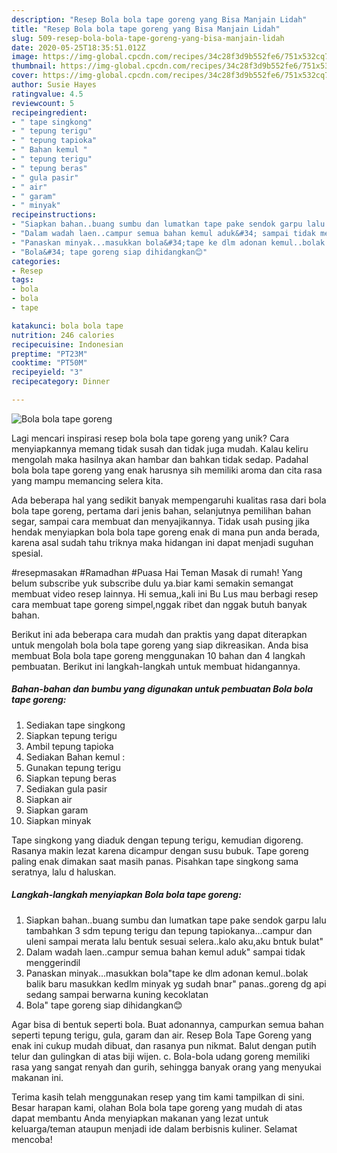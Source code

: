 ```yaml
---
description: "Resep Bola bola tape goreng yang Bisa Manjain Lidah"
title: "Resep Bola bola tape goreng yang Bisa Manjain Lidah"
slug: 509-resep-bola-bola-tape-goreng-yang-bisa-manjain-lidah
date: 2020-05-25T18:35:51.012Z
image: https://img-global.cpcdn.com/recipes/34c28f3d9b552fe6/751x532cq70/bola-bola-tape-goreng-foto-resep-utama.jpg
thumbnail: https://img-global.cpcdn.com/recipes/34c28f3d9b552fe6/751x532cq70/bola-bola-tape-goreng-foto-resep-utama.jpg
cover: https://img-global.cpcdn.com/recipes/34c28f3d9b552fe6/751x532cq70/bola-bola-tape-goreng-foto-resep-utama.jpg
author: Susie Hayes
ratingvalue: 4.5
reviewcount: 5
recipeingredient:
- " tape singkong"
- " tepung terigu"
- " tepung tapioka"
- " Bahan kemul "
- " tepung terigu"
- " tepung beras"
- " gula pasir"
- " air"
- " garam"
- " minyak"
recipeinstructions:
- "Siapkan bahan..buang sumbu dan lumatkan tape pake sendok garpu lalu tambahkan 3 sdm tepung terigu dan tepung tapiokanya...campur dan uleni sampai merata lalu bentuk sesuai selera..kalo aku,aku bntuk bulat&#34;"
- "Dalam wadah laen..campur semua bahan kemul aduk&#34; sampai tidak menggerindil"
- "Panaskan minyak...masukkan bola&#34;tape ke dlm adonan kemul..bolak balik baru masukkan kedlm minyak yg sudah bnar&#34; panas..goreng dg api sedang sampai berwarna kuning kecoklatan"
- "Bola&#34; tape goreng siap dihidangkan😊"
categories:
- Resep
tags:
- bola
- bola
- tape

katakunci: bola bola tape 
nutrition: 246 calories
recipecuisine: Indonesian
preptime: "PT23M"
cooktime: "PT50M"
recipeyield: "3"
recipecategory: Dinner

---
```



![Bola bola tape goreng](https://img-global.cpcdn.com/recipes/34c28f3d9b552fe6/751x532cq70/bola-bola-tape-goreng-foto-resep-utama.jpg)

Lagi mencari inspirasi resep bola bola tape goreng yang unik? Cara menyiapkannya memang tidak susah dan tidak juga mudah. Kalau keliru mengolah maka hasilnya akan hambar dan bahkan tidak sedap. Padahal bola bola tape goreng yang enak harusnya sih memiliki aroma dan cita rasa yang mampu memancing selera kita.

Ada beberapa hal yang sedikit banyak mempengaruhi kualitas rasa dari bola bola tape goreng, pertama dari jenis bahan, selanjutnya pemilihan bahan segar, sampai cara membuat dan menyajikannya. Tidak usah pusing jika hendak menyiapkan bola bola tape goreng enak di mana pun anda berada, karena asal sudah tahu triknya maka hidangan ini dapat menjadi suguhan spesial.

#resepmasakan #Ramadhan #Puasa Hai Teman Masak di rumah! Yang belum subscribe yuk subscribe dulu ya.biar kami semakin semangat membuat video resep lainnya. Hi semua,,kali ini Bu Lus mau berbagi resep cara membuat tape goreng simpel,nggak ribet dan nggak butuh banyak bahan.


Berikut ini ada beberapa cara mudah dan praktis yang dapat diterapkan untuk mengolah bola bola tape goreng yang siap dikreasikan. Anda bisa membuat Bola bola tape goreng menggunakan 10 bahan dan 4 langkah pembuatan. Berikut ini langkah-langkah untuk membuat hidangannya.

<!--inarticleads1-->

##### Bahan-bahan dan bumbu yang digunakan untuk pembuatan Bola bola tape goreng:

1. Sediakan  tape singkong
1. Siapkan  tepung terigu
1. Ambil  tepung tapioka
1. Sediakan  Bahan kemul :
1. Gunakan  tepung terigu
1. Siapkan  tepung beras
1. Sediakan  gula pasir
1. Siapkan  air
1. Siapkan  garam
1. Siapkan  minyak


Tape singkong yang diaduk dengan tepung terigu, kemudian digoreng. Rasanya makin lezat karena dicampur dengan susu bubuk. Tape goreng paling enak dimakan saat masih panas. Pisahkan tape singkong sama seratnya, lalu d haluskan. 

<!--inarticleads2-->

##### Langkah-langkah menyiapkan Bola bola tape goreng:

1. Siapkan bahan..buang sumbu dan lumatkan tape pake sendok garpu lalu tambahkan 3 sdm tepung terigu dan tepung tapiokanya...campur dan uleni sampai merata lalu bentuk sesuai selera..kalo aku,aku bntuk bulat&#34;
1. Dalam wadah laen..campur semua bahan kemul aduk&#34; sampai tidak menggerindil
1. Panaskan minyak...masukkan bola&#34;tape ke dlm adonan kemul..bolak balik baru masukkan kedlm minyak yg sudah bnar&#34; panas..goreng dg api sedang sampai berwarna kuning kecoklatan
1. Bola&#34; tape goreng siap dihidangkan😊


Agar bisa di bentuk seperti bola. Buat adonannya, campurkan semua bahan seperti tepung terigu, gula, garam dan air. Resep Bola Tape Goreng yang enak ini cukup mudah dibuat, dan rasanya pun nikmat. Balut dengan putih telur dan gulingkan di atas biji wijen. c. Bola-bola udang goreng memiliki rasa yang sangat renyah dan gurih, sehingga banyak orang yang menyukai makanan ini. 

Terima kasih telah menggunakan resep yang tim kami tampilkan di sini. Besar harapan kami, olahan Bola bola tape goreng yang mudah di atas dapat membantu Anda menyiapkan makanan yang lezat untuk keluarga/teman ataupun menjadi ide dalam berbisnis kuliner. Selamat mencoba!
